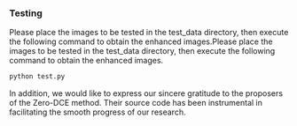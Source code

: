 ### Testing
Please place the images to be tested in the test_data directory, then execute the following command to obtain the enhanced images.Please place the images to be tested in the test_data directory, then execute the following command to obtain the enhanced images.

```bash
python test.py
```

In addition, we would like to express our sincere gratitude to the proposers of the Zero-DCE method. Their source code has been instrumental in facilitating the smooth progress of our research.
